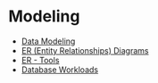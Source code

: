 # Modeling

- [Data Modeling](data-modeling)
- [ER (Entity Relationships) Diagrams](er-diagrams-entity-relationships)
- [ER - Tools](er-tools)
- [Database Workloads](database-workloads)
